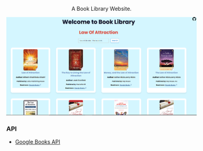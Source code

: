
<div align="center">


  <p align = "center">A Book Library Website. </p>
  <img src="public/Books.png">
</div>

### API

- [Google Books API](https://developers.google.com/books/docs/v1/using)